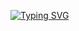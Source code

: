 [![Typing SVG](https://readme-typing-svg.demolab.com?font=Fira+Code&weight=500&size=25&duration=4500&pause=500&center=true&random=false&width=435&lines=Hi%2C+There!+%F0%9F%91%8B%F0%9F%8F%BB;I'm+Jorz+%F0%9F%98%8E+;Nice+to+meet+you!!;Discord%3A+.tiktaktoe1+add+me+and+lets+talk)](https://git.io/typing-svg)
